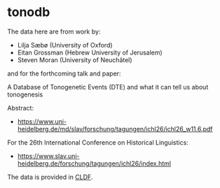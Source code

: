 # tonodb

The data here are from work by:

- Lilja Sæbø (University of Oxford)
- Eitan Grossman (Hebrew University of Jerusalem)
- Steven Moran (University of Neuchâtel)

and for the forthcoming talk and paper:

A Database of Tonogenetic Events (DTE) and what it can tell us about tonogenesis

Abstract:

- https://www.uni-heidelberg.de/md/slav/forschung/tagungen/ichl26/ichl26_w11.6.pdf

For the 26th International Conference on Historical Linguistics:

- https://www.slav.uni-heidelberg.de/forschung/tagungen/ichl26/index.html

The data is provided in [CLDF](https://github.com/cldf/cldf).
